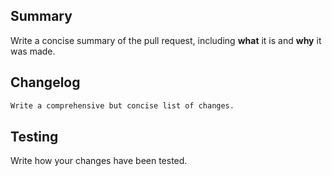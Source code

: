 ## Summary
Write a concise summary of the pull request, including __what__ it is and __why__ it was made.

## Changelog
```bash
Write a comprehensive but concise list of changes.
```

## Testing
Write how your changes have been tested.
